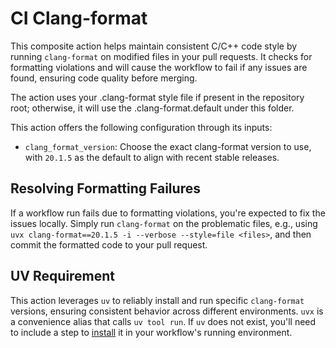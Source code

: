 # CI Clang-format

This composite action helps maintain consistent C/C++ code style by running
`clang-format` on modified files in your pull requests. It checks for
formatting violations and will cause the workflow to fail if any issues are
found, ensuring code quality before merging.

The action uses your .clang-format style file if present in the repository
root; otherwise, it will use the .clang-format.default under this folder.

This action offers the following configuration through its inputs:
* `clang_format_version`: Choose the exact clang-format version to use,
 with `20.1.5` as the default to align with recent stable releases.

## Resolving Formatting Failures
If a workflow run fails due to formatting violations, you're expected to
fix the issues locally. Simply run `clang-format` on the problematic
files, e.g., using
`uvx clang-format==20.1.5 -i --verbose --style=file <files>`,
and then commit the formatted code to your pull request.

## UV Requirement
This action leverages `uv` to reliably install and run specific
`clang-format` versions, ensuring consistent behavior across different
environments. `uvx` is a convenience alias that calls `uv tool run`.
If `uv` does not exist, you'll need to include a step to [install](https://docs.astral.sh/uv/getting-started/installation/)
it in your workflow's running environment.
